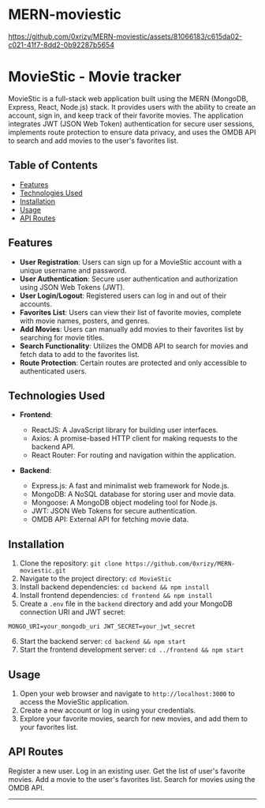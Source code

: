 # MERN-moviestic
https://github.com/0xrizy/MERN-moviestic/assets/81066183/c615da02-c021-41f7-8dd2-0b92287b5654

# MovieStic - Movie tracker

MovieStic is a full-stack web application built using the MERN (MongoDB, Express, React, Node.js) stack. It provides users with the ability to create an account, sign in, and keep track of their favorite movies. The application integrates JWT (JSON Web Token) authentication for secure user sessions, implements route protection to ensure data privacy, and uses the OMDB API to search and add movies to the user's favorites list.

## Table of Contents

- [Features](#features)
- [Technologies Used](#technologies-used)
- [Installation](#installation)
- [Usage](#usage)
- [API Routes](#api-routes)
  
## Features

- **User Registration**: Users can sign up for a MovieStic account with a unique username and password.
- **User Authentication**: Secure user authentication and authorization using JSON Web Tokens (JWT).
- **User Login/Logout**: Registered users can log in and out of their accounts.
- **Favorites List**: Users can view their list of favorite movies, complete with movie names, posters, and genres.
- **Add Movies**: Users can manually add movies to their favorites list by searching for movie titles.
- **Search Functionality**: Utilizes the OMDB API to search for movies and fetch data to add to the favorites list.
- **Route Protection**: Certain routes are protected and only accessible to authenticated users.

## Technologies Used

- **Frontend**:
  - ReactJS: A JavaScript library for building user interfaces.
  - Axios: A promise-based HTTP client for making requests to the backend API.
  - React Router: For routing and navigation within the application.

- **Backend**:
  - Express.js: A fast and minimalist web framework for Node.js.
  - MongoDB: A NoSQL database for storing user and movie data.
  - Mongoose: A MongoDB object modeling tool for Node.js.
  - JWT: JSON Web Tokens for secure authentication.
  - OMDB API: External API for fetching movie data.

## Installation

1. Clone the repository: `git clone https://github.com/0xrizy/MERN-moviestic.git`
2. Navigate to the project directory: `cd MovieStic`
3. Install backend dependencies: `cd backend && npm install`
4. Install frontend dependencies: `cd frontend && npm install`
5. Create a `.env` file in the `backend` directory and add your MongoDB connection URI and JWT secret:

`MONGO_URI=your_mongodb_uri
JWT_SECRET=your_jwt_secret`

6. Start the backend server: `cd backend && npm start`
7. Start the frontend development server: `cd ../frontend && npm start`

## Usage

1. Open your web browser and navigate to `http://localhost:3000` to access the MovieStic application.
2. Create a new account or log in using your credentials.
3. Explore your favorite movies, search for new movies, and add them to your favorites list.

## API Routes

Register a new user.
Log in an existing user.
Get the list of user's favorite movies.
Add a movie to the user's favorites list.
Search for movies using the OMDB API.


---



